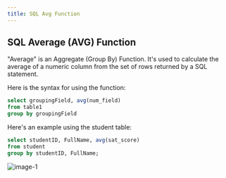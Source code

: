 ```yaml
---
title: SQL Avg Function
---
```

## SQL Average (AVG) Function

"Average" is an Aggregate (Group By) Function. It's used to calculate the average of a numeric column from the set of rows returned by a SQL statement.

Here is the syntax for using the function:

```sql
select groupingField, avg(num_field)
from table1
group by groupingField
```

Here's an example using the student table:
 
```sql
select studentID, FullName, avg(sat_score) 
from student 
group by studentID, FullName;
```

![image-1](https://github.com/SteveChevalier/guide-images/blob/master/avg_function01.JPG?raw=true)

